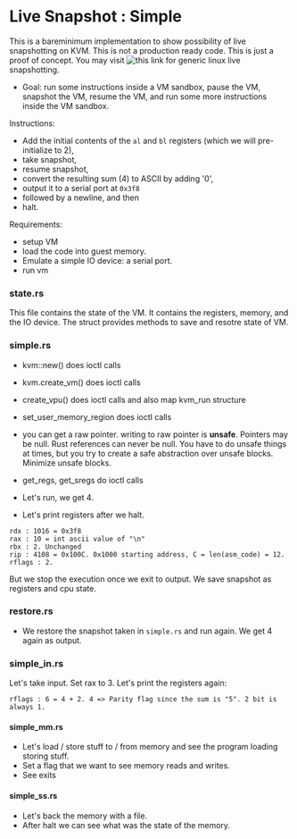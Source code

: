 # Live Snapshot : Simple
This is a bareminimum implementation to show possibility of live snapshotting on KVM. This is not a production ready code. This is just a proof of concept. You may visit ![this link](https://github.com/anirudhakulkarni/Live-Snapshot) for generic linux live snapshotting.

* Goal: run some instructions inside a VM sandbox, pause the VM, snapshot the VM, resume the VM, and run some more instructions inside the VM sandbox.


Instructions: 

* Add the initial contents of the `al` and `bl` registers (which we will
pre-initialize to 2), 
* take snapshot,
* resume snapshot,
* convert the resulting sum (4) to ASCII by adding '0',
* output it to a serial port at `0x3f8` 
* followed by a newline, and then 
* halt.

Requirements: 

* setup VM
* load the code into guest memory. 
* Emulate a simple IO device: a serial port.
* run vm


### state.rs

This file contains the state of the VM. It contains the registers, memory, and the IO device. The struct provides methods to save and resotre state
of VM.

### simple.rs

* kvm::new() does ioctl calls 
* kvm.create_vm() does ioctl calls
* create_vpu() does ioctl calls and also map kvm_run structure
* set_user_memory_region does ioctl calls
* you can get a raw pointer. writing to raw pointer is **unsafe**. Pointers 
may be null. Rust references can never be null. You have to do unsafe things at
times, but you try to create a safe abstraction over unsafe blocks. Minimize
unsafe blocks.

* get_regs, get_sregs do ioctl calls
* Let's run, we get 4.
* Let's print registers after we halt.
```
rdx : 1016 = 0x3f8
rax : 10 = int ascii value of "\n"
rbx : 2. Unchanged
rip : 4108 = 0x100C. 0x1000 starting address, C = len(asm_code) = 12. 
rflags : 2. 
```

But we stop the execution once we exit to output. We save snapshot as registers and cpu state. 

### restore.rs

* We restore the snapshot taken in `simple.rs` and run again. We get 4 again as output.
### simple_in.rs

Let's take input. Set rax to 3. Let's print the registers again: 

```
rflags : 6 = 4 + 2. 4 => Parity flag since the sum is "5". 2 bit is always 1.
```

#### simple_mm.rs

* Let's load / store stuff to / from memory and see the program loading storing
stuff. 
* Set a flag that we want to see memory reads and writes.
* See exits

#### simple_ss.rs

* Let's back the memory with a file. 
* After halt we can see what was the state of the memory.